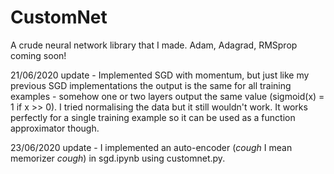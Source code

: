 # CustomNet
A crude neural network library that I made. Adam, Adagrad, RMSprop coming soon!

21/06/2020 update - Implemented SGD with momentum, but just like my previous SGD implementations the output is the same for all training examples - somehow one or two layers output the same value (sigmoid(x) = 1 if x >> 0). I tried normalising the data but it still wouldn't work. It works perfectly for a single training example so it can be used as a function approximator though. 
 
23/06/2020 update - I implemented an auto-encoder (*cough* I mean memorizer *cough*) in sgd.ipynb using customnet.py.
